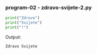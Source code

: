 
<a name="zdravo-svijete-2.py"/>

### program-02 - zdravo-svijete-2.py

```python
print("Zdravo")
print("Svijete")
print("!")
```

Output:
```
Zdravo Svijete
```
